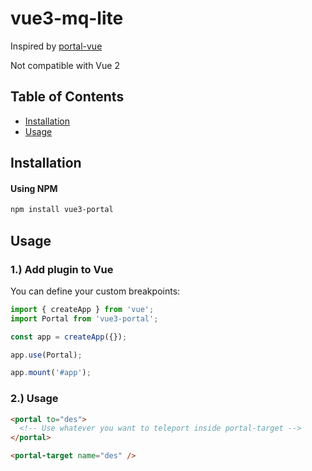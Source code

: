 # vue3-mq-lite

Inspired by [portal-vue](https://github.com/LinusBorg/portal-vue)

Not compatible with Vue 2

## Table of Contents

- [Installation](#installation)
- [Usage](#usage)

## Installation

#### **Using NPM**

```sh
npm install vue3-portal
```

## Usage

### 1.) Add plugin to Vue

You can define your custom breakpoints:

```js
import { createApp } from 'vue';
import Portal from 'vue3-portal';

const app = createApp({});

app.use(Portal);

app.mount('#app');
```

### 2.) Usage


```html
<portal to="des">
  <!-- Use whatever you want to teleport inside portal-target -->
</portal>

<portal-target name="des" />
```
